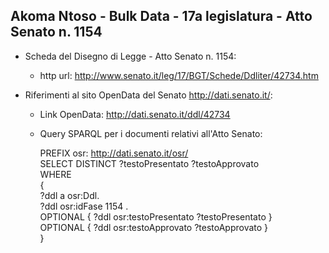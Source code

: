 ## Akoma Ntoso - Bulk Data - 17a legislatura - Atto Senato n. 1154 ##

* Scheda del Disegno di Legge - Atto Senato n. 1154:
	* http url: http://www.senato.it/leg/17/BGT/Schede/Ddliter/42734.htm

* Riferimenti al sito OpenData del Senato http://dati.senato.it/:
	* Link OpenData: http://dati.senato.it/ddl/42734
	* Query SPARQL per i documenti relativi all'Atto Senato:

        PREFIX osr: <http://dati.senato.it/osr/>  
		SELECT DISTINCT ?testoPresentato ?testoApprovato  
		WHERE  
		{  
		    ?ddl a osr:Ddl.  
		    ?ddl osr:idFase 1154 .  
		    OPTIONAL { ?ddl osr:testoPresentato ?testoPresentato }  
		    OPTIONAL { ?ddl osr:testoApprovato ?testoApprovato }  
		}
		